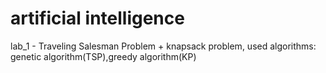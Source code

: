 # artificial intelligence
lab_1 - Traveling Salesman Problem + knapsack problem, used algorithms: genetic algorithm(TSP),greedy algorithm(KP) 
